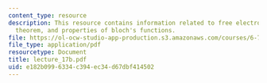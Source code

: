 ```yaml
---
content_type: resource
description: This resource contains information related to free electron bands, bloch's
  theorem, and properties of bloch's functions.
file: https://ol-ocw-studio-app-production.s3.amazonaws.com/courses/6-730-physics-for-solid-state-applications-spring-2003/e182b0996334c394ec34d67dbf414502_lecture_17b.pdf
file_type: application/pdf
resourcetype: Document
title: lecture_17b.pdf
uid: e182b099-6334-c394-ec34-d67dbf414502
---
```

